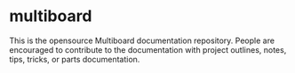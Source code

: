 # multiboard

This is the opensource Multiboard documentation repository.  People are encouraged to contribute to the documentation with project outlines, notes, tips, tricks, or parts documentation.
